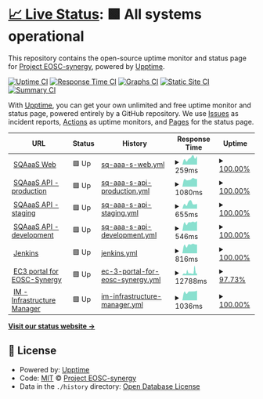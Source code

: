 # [📈 Live Status](https://status.eosc-synergy.eu): <!--live status--> **🟩 All systems operational**

This repository contains the open-source uptime monitor and status page for [Project EOSC-synergy](www.eosc-synergy.eu), powered by [Upptime](https://github.com/upptime/upptime).

[![Uptime CI](https://github.com/eosc-synergy/status/workflows/Uptime%20CI/badge.svg)](https://github.com/eosc-synergy/status/actions?query=workflow%3A%22Uptime+CI%22)
[![Response Time CI](https://github.com/eosc-synergy/status/workflows/Response%20Time%20CI/badge.svg)](https://github.com/eosc-synergy/status/actions?query=workflow%3A%22Response+Time+CI%22)
[![Graphs CI](https://github.com/eosc-synergy/status/workflows/Graphs%20CI/badge.svg)](https://github.com/eosc-synergy/status/actions?query=workflow%3A%22Graphs+CI%22)
[![Static Site CI](https://github.com/eosc-synergy/status/workflows/Static%20Site%20CI/badge.svg)](https://github.com/eosc-synergy/status/actions?query=workflow%3A%22Static+Site+CI%22)
[![Summary CI](https://github.com/eosc-synergy/status/workflows/Summary%20CI/badge.svg)](https://github.com/eosc-synergy/status/actions?query=workflow%3A%22Summary+CI%22)

With [Upptime](https://upptime.js.org), you can get your own unlimited and free uptime monitor and status page, powered entirely by a GitHub repository. We use [Issues](https://github.com/eosc-synergy/status/issues) as incident reports, [Actions](https://github.com/eosc-synergy/status/actions) as uptime monitors, and [Pages](https://status.eosc-synergy.eu) for the status page.

<!--start: status pages-->
<!-- This summary is generated by Upptime (https://github.com/upptime/upptime) -->
<!-- Do not edit this manually, your changes will be overwritten -->
<!-- prettier-ignore -->
| URL | Status | History | Response Time | Uptime |
| --- | ------ | ------- | ------------- | ------ |
| <img alt="" src="https://www.eosc-synergy.eu/wp-content/uploads/EOSC-Synergy-Logo-mini-png.png" height="13"> [SQAaaS Web](https://sqaaas.eosc-synergy.eu/) | 🟩 Up | [sq-aaa-s-web.yml](https://github.com/EOSC-synergy/status/commits/HEAD/history/sq-aaa-s-web.yml) | <details><summary><img alt="Response time graph" src="./graphs/sq-aaa-s-web/response-time-week.png" height="20"> 259ms</summary><br><a href="https://status.eosc-synergy.eu/history/sq-aaa-s-web"><img alt="Response time 171" src="https://img.shields.io/endpoint?url=https%3A%2F%2Fraw.githubusercontent.com%2FEOSC-synergy%2Fstatus%2FHEAD%2Fapi%2Fsq-aaa-s-web%2Fresponse-time.json"></a><br><a href="https://status.eosc-synergy.eu/history/sq-aaa-s-web"><img alt="24-hour response time 252" src="https://img.shields.io/endpoint?url=https%3A%2F%2Fraw.githubusercontent.com%2FEOSC-synergy%2Fstatus%2FHEAD%2Fapi%2Fsq-aaa-s-web%2Fresponse-time-day.json"></a><br><a href="https://status.eosc-synergy.eu/history/sq-aaa-s-web"><img alt="7-day response time 259" src="https://img.shields.io/endpoint?url=https%3A%2F%2Fraw.githubusercontent.com%2FEOSC-synergy%2Fstatus%2FHEAD%2Fapi%2Fsq-aaa-s-web%2Fresponse-time-week.json"></a><br><a href="https://status.eosc-synergy.eu/history/sq-aaa-s-web"><img alt="30-day response time 218" src="https://img.shields.io/endpoint?url=https%3A%2F%2Fraw.githubusercontent.com%2FEOSC-synergy%2Fstatus%2FHEAD%2Fapi%2Fsq-aaa-s-web%2Fresponse-time-month.json"></a><br><a href="https://status.eosc-synergy.eu/history/sq-aaa-s-web"><img alt="1-year response time 171" src="https://img.shields.io/endpoint?url=https%3A%2F%2Fraw.githubusercontent.com%2FEOSC-synergy%2Fstatus%2FHEAD%2Fapi%2Fsq-aaa-s-web%2Fresponse-time-year.json"></a></details> | <details><summary><a href="https://status.eosc-synergy.eu/history/sq-aaa-s-web">100.00%</a></summary><a href="https://status.eosc-synergy.eu/history/sq-aaa-s-web"><img alt="All-time uptime 100.00%" src="https://img.shields.io/endpoint?url=https%3A%2F%2Fraw.githubusercontent.com%2FEOSC-synergy%2Fstatus%2FHEAD%2Fapi%2Fsq-aaa-s-web%2Fuptime.json"></a><br><a href="https://status.eosc-synergy.eu/history/sq-aaa-s-web"><img alt="24-hour uptime 100.00%" src="https://img.shields.io/endpoint?url=https%3A%2F%2Fraw.githubusercontent.com%2FEOSC-synergy%2Fstatus%2FHEAD%2Fapi%2Fsq-aaa-s-web%2Fuptime-day.json"></a><br><a href="https://status.eosc-synergy.eu/history/sq-aaa-s-web"><img alt="7-day uptime 100.00%" src="https://img.shields.io/endpoint?url=https%3A%2F%2Fraw.githubusercontent.com%2FEOSC-synergy%2Fstatus%2FHEAD%2Fapi%2Fsq-aaa-s-web%2Fuptime-week.json"></a><br><a href="https://status.eosc-synergy.eu/history/sq-aaa-s-web"><img alt="30-day uptime 100.00%" src="https://img.shields.io/endpoint?url=https%3A%2F%2Fraw.githubusercontent.com%2FEOSC-synergy%2Fstatus%2FHEAD%2Fapi%2Fsq-aaa-s-web%2Fuptime-month.json"></a><br><a href="https://status.eosc-synergy.eu/history/sq-aaa-s-web"><img alt="1-year uptime 100.00%" src="https://img.shields.io/endpoint?url=https%3A%2F%2Fraw.githubusercontent.com%2FEOSC-synergy%2Fstatus%2FHEAD%2Fapi%2Fsq-aaa-s-web%2Fuptime-year.json"></a></details>
| <img alt="" src="https://upload.wikimedia.org/wikipedia/commons/a/ab/Swagger-logo.png" height="13"> [SQAaaS API - production](https://api.sqaaas.eosc-synergy.eu/v1/) | 🟩 Up | [sq-aaa-s-api-production.yml](https://github.com/EOSC-synergy/status/commits/HEAD/history/sq-aaa-s-api-production.yml) | <details><summary><img alt="Response time graph" src="./graphs/sq-aaa-s-api-production/response-time-week.png" height="20"> 1080ms</summary><br><a href="https://status.eosc-synergy.eu/history/sq-aaa-s-api-production"><img alt="Response time 1001" src="https://img.shields.io/endpoint?url=https%3A%2F%2Fraw.githubusercontent.com%2FEOSC-synergy%2Fstatus%2FHEAD%2Fapi%2Fsq-aaa-s-api-production%2Fresponse-time.json"></a><br><a href="https://status.eosc-synergy.eu/history/sq-aaa-s-api-production"><img alt="24-hour response time 1219" src="https://img.shields.io/endpoint?url=https%3A%2F%2Fraw.githubusercontent.com%2FEOSC-synergy%2Fstatus%2FHEAD%2Fapi%2Fsq-aaa-s-api-production%2Fresponse-time-day.json"></a><br><a href="https://status.eosc-synergy.eu/history/sq-aaa-s-api-production"><img alt="7-day response time 1080" src="https://img.shields.io/endpoint?url=https%3A%2F%2Fraw.githubusercontent.com%2FEOSC-synergy%2Fstatus%2FHEAD%2Fapi%2Fsq-aaa-s-api-production%2Fresponse-time-week.json"></a><br><a href="https://status.eosc-synergy.eu/history/sq-aaa-s-api-production"><img alt="30-day response time 987" src="https://img.shields.io/endpoint?url=https%3A%2F%2Fraw.githubusercontent.com%2FEOSC-synergy%2Fstatus%2FHEAD%2Fapi%2Fsq-aaa-s-api-production%2Fresponse-time-month.json"></a><br><a href="https://status.eosc-synergy.eu/history/sq-aaa-s-api-production"><img alt="1-year response time 1001" src="https://img.shields.io/endpoint?url=https%3A%2F%2Fraw.githubusercontent.com%2FEOSC-synergy%2Fstatus%2FHEAD%2Fapi%2Fsq-aaa-s-api-production%2Fresponse-time-year.json"></a></details> | <details><summary><a href="https://status.eosc-synergy.eu/history/sq-aaa-s-api-production">100.00%</a></summary><a href="https://status.eosc-synergy.eu/history/sq-aaa-s-api-production"><img alt="All-time uptime 99.41%" src="https://img.shields.io/endpoint?url=https%3A%2F%2Fraw.githubusercontent.com%2FEOSC-synergy%2Fstatus%2FHEAD%2Fapi%2Fsq-aaa-s-api-production%2Fuptime.json"></a><br><a href="https://status.eosc-synergy.eu/history/sq-aaa-s-api-production"><img alt="24-hour uptime 100.00%" src="https://img.shields.io/endpoint?url=https%3A%2F%2Fraw.githubusercontent.com%2FEOSC-synergy%2Fstatus%2FHEAD%2Fapi%2Fsq-aaa-s-api-production%2Fuptime-day.json"></a><br><a href="https://status.eosc-synergy.eu/history/sq-aaa-s-api-production"><img alt="7-day uptime 100.00%" src="https://img.shields.io/endpoint?url=https%3A%2F%2Fraw.githubusercontent.com%2FEOSC-synergy%2Fstatus%2FHEAD%2Fapi%2Fsq-aaa-s-api-production%2Fuptime-week.json"></a><br><a href="https://status.eosc-synergy.eu/history/sq-aaa-s-api-production"><img alt="30-day uptime 99.95%" src="https://img.shields.io/endpoint?url=https%3A%2F%2Fraw.githubusercontent.com%2FEOSC-synergy%2Fstatus%2FHEAD%2Fapi%2Fsq-aaa-s-api-production%2Fuptime-month.json"></a><br><a href="https://status.eosc-synergy.eu/history/sq-aaa-s-api-production"><img alt="1-year uptime 99.41%" src="https://img.shields.io/endpoint?url=https%3A%2F%2Fraw.githubusercontent.com%2FEOSC-synergy%2Fstatus%2FHEAD%2Fapi%2Fsq-aaa-s-api-production%2Fuptime-year.json"></a></details>
| <img alt="" src="https://upload.wikimedia.org/wikipedia/commons/a/ab/Swagger-logo.png" height="13"> [SQAaaS API - staging](https://api-staging.sqaaas.eosc-synergy.eu/v1/) | 🟩 Up | [sq-aaa-s-api-staging.yml](https://github.com/EOSC-synergy/status/commits/HEAD/history/sq-aaa-s-api-staging.yml) | <details><summary><img alt="Response time graph" src="./graphs/sq-aaa-s-api-staging/response-time-week.png" height="20"> 655ms</summary><br><a href="https://status.eosc-synergy.eu/history/sq-aaa-s-api-staging"><img alt="Response time 486" src="https://img.shields.io/endpoint?url=https%3A%2F%2Fraw.githubusercontent.com%2FEOSC-synergy%2Fstatus%2FHEAD%2Fapi%2Fsq-aaa-s-api-staging%2Fresponse-time.json"></a><br><a href="https://status.eosc-synergy.eu/history/sq-aaa-s-api-staging"><img alt="24-hour response time 574" src="https://img.shields.io/endpoint?url=https%3A%2F%2Fraw.githubusercontent.com%2FEOSC-synergy%2Fstatus%2FHEAD%2Fapi%2Fsq-aaa-s-api-staging%2Fresponse-time-day.json"></a><br><a href="https://status.eosc-synergy.eu/history/sq-aaa-s-api-staging"><img alt="7-day response time 655" src="https://img.shields.io/endpoint?url=https%3A%2F%2Fraw.githubusercontent.com%2FEOSC-synergy%2Fstatus%2FHEAD%2Fapi%2Fsq-aaa-s-api-staging%2Fresponse-time-week.json"></a><br><a href="https://status.eosc-synergy.eu/history/sq-aaa-s-api-staging"><img alt="30-day response time 496" src="https://img.shields.io/endpoint?url=https%3A%2F%2Fraw.githubusercontent.com%2FEOSC-synergy%2Fstatus%2FHEAD%2Fapi%2Fsq-aaa-s-api-staging%2Fresponse-time-month.json"></a><br><a href="https://status.eosc-synergy.eu/history/sq-aaa-s-api-staging"><img alt="1-year response time 486" src="https://img.shields.io/endpoint?url=https%3A%2F%2Fraw.githubusercontent.com%2FEOSC-synergy%2Fstatus%2FHEAD%2Fapi%2Fsq-aaa-s-api-staging%2Fresponse-time-year.json"></a></details> | <details><summary><a href="https://status.eosc-synergy.eu/history/sq-aaa-s-api-staging">100.00%</a></summary><a href="https://status.eosc-synergy.eu/history/sq-aaa-s-api-staging"><img alt="All-time uptime 99.41%" src="https://img.shields.io/endpoint?url=https%3A%2F%2Fraw.githubusercontent.com%2FEOSC-synergy%2Fstatus%2FHEAD%2Fapi%2Fsq-aaa-s-api-staging%2Fuptime.json"></a><br><a href="https://status.eosc-synergy.eu/history/sq-aaa-s-api-staging"><img alt="24-hour uptime 100.00%" src="https://img.shields.io/endpoint?url=https%3A%2F%2Fraw.githubusercontent.com%2FEOSC-synergy%2Fstatus%2FHEAD%2Fapi%2Fsq-aaa-s-api-staging%2Fuptime-day.json"></a><br><a href="https://status.eosc-synergy.eu/history/sq-aaa-s-api-staging"><img alt="7-day uptime 100.00%" src="https://img.shields.io/endpoint?url=https%3A%2F%2Fraw.githubusercontent.com%2FEOSC-synergy%2Fstatus%2FHEAD%2Fapi%2Fsq-aaa-s-api-staging%2Fuptime-week.json"></a><br><a href="https://status.eosc-synergy.eu/history/sq-aaa-s-api-staging"><img alt="30-day uptime 100.00%" src="https://img.shields.io/endpoint?url=https%3A%2F%2Fraw.githubusercontent.com%2FEOSC-synergy%2Fstatus%2FHEAD%2Fapi%2Fsq-aaa-s-api-staging%2Fuptime-month.json"></a><br><a href="https://status.eosc-synergy.eu/history/sq-aaa-s-api-staging"><img alt="1-year uptime 99.41%" src="https://img.shields.io/endpoint?url=https%3A%2F%2Fraw.githubusercontent.com%2FEOSC-synergy%2Fstatus%2FHEAD%2Fapi%2Fsq-aaa-s-api-staging%2Fuptime-year.json"></a></details>
| <img alt="" src="https://upload.wikimedia.org/wikipedia/commons/a/ab/Swagger-logo.png" height="13"> [SQAaaS API - development](https://api-dev.sqaaas.eosc-synergy.eu/pipeline) | 🟩 Up | [sq-aaa-s-api-development.yml](https://github.com/EOSC-synergy/status/commits/HEAD/history/sq-aaa-s-api-development.yml) | <details><summary><img alt="Response time graph" src="./graphs/sq-aaa-s-api-development/response-time-week.png" height="20"> 546ms</summary><br><a href="https://status.eosc-synergy.eu/history/sq-aaa-s-api-development"><img alt="Response time 462" src="https://img.shields.io/endpoint?url=https%3A%2F%2Fraw.githubusercontent.com%2FEOSC-synergy%2Fstatus%2FHEAD%2Fapi%2Fsq-aaa-s-api-development%2Fresponse-time.json"></a><br><a href="https://status.eosc-synergy.eu/history/sq-aaa-s-api-development"><img alt="24-hour response time 576" src="https://img.shields.io/endpoint?url=https%3A%2F%2Fraw.githubusercontent.com%2FEOSC-synergy%2Fstatus%2FHEAD%2Fapi%2Fsq-aaa-s-api-development%2Fresponse-time-day.json"></a><br><a href="https://status.eosc-synergy.eu/history/sq-aaa-s-api-development"><img alt="7-day response time 546" src="https://img.shields.io/endpoint?url=https%3A%2F%2Fraw.githubusercontent.com%2FEOSC-synergy%2Fstatus%2FHEAD%2Fapi%2Fsq-aaa-s-api-development%2Fresponse-time-week.json"></a><br><a href="https://status.eosc-synergy.eu/history/sq-aaa-s-api-development"><img alt="30-day response time 474" src="https://img.shields.io/endpoint?url=https%3A%2F%2Fraw.githubusercontent.com%2FEOSC-synergy%2Fstatus%2FHEAD%2Fapi%2Fsq-aaa-s-api-development%2Fresponse-time-month.json"></a><br><a href="https://status.eosc-synergy.eu/history/sq-aaa-s-api-development"><img alt="1-year response time 462" src="https://img.shields.io/endpoint?url=https%3A%2F%2Fraw.githubusercontent.com%2FEOSC-synergy%2Fstatus%2FHEAD%2Fapi%2Fsq-aaa-s-api-development%2Fresponse-time-year.json"></a></details> | <details><summary><a href="https://status.eosc-synergy.eu/history/sq-aaa-s-api-development">100.00%</a></summary><a href="https://status.eosc-synergy.eu/history/sq-aaa-s-api-development"><img alt="All-time uptime 99.50%" src="https://img.shields.io/endpoint?url=https%3A%2F%2Fraw.githubusercontent.com%2FEOSC-synergy%2Fstatus%2FHEAD%2Fapi%2Fsq-aaa-s-api-development%2Fuptime.json"></a><br><a href="https://status.eosc-synergy.eu/history/sq-aaa-s-api-development"><img alt="24-hour uptime 100.00%" src="https://img.shields.io/endpoint?url=https%3A%2F%2Fraw.githubusercontent.com%2FEOSC-synergy%2Fstatus%2FHEAD%2Fapi%2Fsq-aaa-s-api-development%2Fuptime-day.json"></a><br><a href="https://status.eosc-synergy.eu/history/sq-aaa-s-api-development"><img alt="7-day uptime 100.00%" src="https://img.shields.io/endpoint?url=https%3A%2F%2Fraw.githubusercontent.com%2FEOSC-synergy%2Fstatus%2FHEAD%2Fapi%2Fsq-aaa-s-api-development%2Fuptime-week.json"></a><br><a href="https://status.eosc-synergy.eu/history/sq-aaa-s-api-development"><img alt="30-day uptime 100.00%" src="https://img.shields.io/endpoint?url=https%3A%2F%2Fraw.githubusercontent.com%2FEOSC-synergy%2Fstatus%2FHEAD%2Fapi%2Fsq-aaa-s-api-development%2Fuptime-month.json"></a><br><a href="https://status.eosc-synergy.eu/history/sq-aaa-s-api-development"><img alt="1-year uptime 99.50%" src="https://img.shields.io/endpoint?url=https%3A%2F%2Fraw.githubusercontent.com%2FEOSC-synergy%2Fstatus%2FHEAD%2Fapi%2Fsq-aaa-s-api-development%2Fuptime-year.json"></a></details>
| <img alt="" src="https://encrypted-tbn0.gstatic.com/images?q=tbn:ANd9GcTvpNArYk3fL0rZo9sh2nD7P2EHj-ul01oCOA&usqp=CAU" height="13"> [Jenkins](https://jenkins.eosc-synergy.eu/) | 🟩 Up | [jenkins.yml](https://github.com/EOSC-synergy/status/commits/HEAD/history/jenkins.yml) | <details><summary><img alt="Response time graph" src="./graphs/jenkins/response-time-week.png" height="20"> 816ms</summary><br><a href="https://status.eosc-synergy.eu/history/jenkins"><img alt="Response time 692" src="https://img.shields.io/endpoint?url=https%3A%2F%2Fraw.githubusercontent.com%2FEOSC-synergy%2Fstatus%2FHEAD%2Fapi%2Fjenkins%2Fresponse-time.json"></a><br><a href="https://status.eosc-synergy.eu/history/jenkins"><img alt="24-hour response time 808" src="https://img.shields.io/endpoint?url=https%3A%2F%2Fraw.githubusercontent.com%2FEOSC-synergy%2Fstatus%2FHEAD%2Fapi%2Fjenkins%2Fresponse-time-day.json"></a><br><a href="https://status.eosc-synergy.eu/history/jenkins"><img alt="7-day response time 816" src="https://img.shields.io/endpoint?url=https%3A%2F%2Fraw.githubusercontent.com%2FEOSC-synergy%2Fstatus%2FHEAD%2Fapi%2Fjenkins%2Fresponse-time-week.json"></a><br><a href="https://status.eosc-synergy.eu/history/jenkins"><img alt="30-day response time 722" src="https://img.shields.io/endpoint?url=https%3A%2F%2Fraw.githubusercontent.com%2FEOSC-synergy%2Fstatus%2FHEAD%2Fapi%2Fjenkins%2Fresponse-time-month.json"></a><br><a href="https://status.eosc-synergy.eu/history/jenkins"><img alt="1-year response time 692" src="https://img.shields.io/endpoint?url=https%3A%2F%2Fraw.githubusercontent.com%2FEOSC-synergy%2Fstatus%2FHEAD%2Fapi%2Fjenkins%2Fresponse-time-year.json"></a></details> | <details><summary><a href="https://status.eosc-synergy.eu/history/jenkins">100.00%</a></summary><a href="https://status.eosc-synergy.eu/history/jenkins"><img alt="All-time uptime 99.96%" src="https://img.shields.io/endpoint?url=https%3A%2F%2Fraw.githubusercontent.com%2FEOSC-synergy%2Fstatus%2FHEAD%2Fapi%2Fjenkins%2Fuptime.json"></a><br><a href="https://status.eosc-synergy.eu/history/jenkins"><img alt="24-hour uptime 100.00%" src="https://img.shields.io/endpoint?url=https%3A%2F%2Fraw.githubusercontent.com%2FEOSC-synergy%2Fstatus%2FHEAD%2Fapi%2Fjenkins%2Fuptime-day.json"></a><br><a href="https://status.eosc-synergy.eu/history/jenkins"><img alt="7-day uptime 100.00%" src="https://img.shields.io/endpoint?url=https%3A%2F%2Fraw.githubusercontent.com%2FEOSC-synergy%2Fstatus%2FHEAD%2Fapi%2Fjenkins%2Fuptime-week.json"></a><br><a href="https://status.eosc-synergy.eu/history/jenkins"><img alt="30-day uptime 100.00%" src="https://img.shields.io/endpoint?url=https%3A%2F%2Fraw.githubusercontent.com%2FEOSC-synergy%2Fstatus%2FHEAD%2Fapi%2Fjenkins%2Fuptime-month.json"></a><br><a href="https://status.eosc-synergy.eu/history/jenkins"><img alt="1-year uptime 99.96%" src="https://img.shields.io/endpoint?url=https%3A%2F%2Fraw.githubusercontent.com%2FEOSC-synergy%2Fstatus%2FHEAD%2Fapi%2Fjenkins%2Fuptime-year.json"></a></details>
| <img alt="" src="https://servproject.i3m.upv.es/ec3/img/ec3-small.png" height="13"> [EC3 portal for EOSC-Synergy](https://servproject.i3m.upv.es/ec3-synergy/) | 🟩 Up | [ec-3-portal-for-eosc-synergy.yml](https://github.com/EOSC-synergy/status/commits/HEAD/history/ec-3-portal-for-eosc-synergy.yml) | <details><summary><img alt="Response time graph" src="./graphs/ec-3-portal-for-eosc-synergy/response-time-week.png" height="20"> 12788ms</summary><br><a href="https://status.eosc-synergy.eu/history/ec-3-portal-for-eosc-synergy"><img alt="Response time 6847" src="https://img.shields.io/endpoint?url=https%3A%2F%2Fraw.githubusercontent.com%2FEOSC-synergy%2Fstatus%2FHEAD%2Fapi%2Fec-3-portal-for-eosc-synergy%2Fresponse-time.json"></a><br><a href="https://status.eosc-synergy.eu/history/ec-3-portal-for-eosc-synergy"><img alt="24-hour response time 17981" src="https://img.shields.io/endpoint?url=https%3A%2F%2Fraw.githubusercontent.com%2FEOSC-synergy%2Fstatus%2FHEAD%2Fapi%2Fec-3-portal-for-eosc-synergy%2Fresponse-time-day.json"></a><br><a href="https://status.eosc-synergy.eu/history/ec-3-portal-for-eosc-synergy"><img alt="7-day response time 12788" src="https://img.shields.io/endpoint?url=https%3A%2F%2Fraw.githubusercontent.com%2FEOSC-synergy%2Fstatus%2FHEAD%2Fapi%2Fec-3-portal-for-eosc-synergy%2Fresponse-time-week.json"></a><br><a href="https://status.eosc-synergy.eu/history/ec-3-portal-for-eosc-synergy"><img alt="30-day response time 10833" src="https://img.shields.io/endpoint?url=https%3A%2F%2Fraw.githubusercontent.com%2FEOSC-synergy%2Fstatus%2FHEAD%2Fapi%2Fec-3-portal-for-eosc-synergy%2Fresponse-time-month.json"></a><br><a href="https://status.eosc-synergy.eu/history/ec-3-portal-for-eosc-synergy"><img alt="1-year response time 6847" src="https://img.shields.io/endpoint?url=https%3A%2F%2Fraw.githubusercontent.com%2FEOSC-synergy%2Fstatus%2FHEAD%2Fapi%2Fec-3-portal-for-eosc-synergy%2Fresponse-time-year.json"></a></details> | <details><summary><a href="https://status.eosc-synergy.eu/history/ec-3-portal-for-eosc-synergy">97.73%</a></summary><a href="https://status.eosc-synergy.eu/history/ec-3-portal-for-eosc-synergy"><img alt="All-time uptime 99.52%" src="https://img.shields.io/endpoint?url=https%3A%2F%2Fraw.githubusercontent.com%2FEOSC-synergy%2Fstatus%2FHEAD%2Fapi%2Fec-3-portal-for-eosc-synergy%2Fuptime.json"></a><br><a href="https://status.eosc-synergy.eu/history/ec-3-portal-for-eosc-synergy"><img alt="24-hour uptime 93.77%" src="https://img.shields.io/endpoint?url=https%3A%2F%2Fraw.githubusercontent.com%2FEOSC-synergy%2Fstatus%2FHEAD%2Fapi%2Fec-3-portal-for-eosc-synergy%2Fuptime-day.json"></a><br><a href="https://status.eosc-synergy.eu/history/ec-3-portal-for-eosc-synergy"><img alt="7-day uptime 97.73%" src="https://img.shields.io/endpoint?url=https%3A%2F%2Fraw.githubusercontent.com%2FEOSC-synergy%2Fstatus%2FHEAD%2Fapi%2Fec-3-portal-for-eosc-synergy%2Fuptime-week.json"></a><br><a href="https://status.eosc-synergy.eu/history/ec-3-portal-for-eosc-synergy"><img alt="30-day uptime 99.15%" src="https://img.shields.io/endpoint?url=https%3A%2F%2Fraw.githubusercontent.com%2FEOSC-synergy%2Fstatus%2FHEAD%2Fapi%2Fec-3-portal-for-eosc-synergy%2Fuptime-month.json"></a><br><a href="https://status.eosc-synergy.eu/history/ec-3-portal-for-eosc-synergy"><img alt="1-year uptime 99.52%" src="https://img.shields.io/endpoint?url=https%3A%2F%2Fraw.githubusercontent.com%2FEOSC-synergy%2Fstatus%2FHEAD%2Fapi%2Fec-3-portal-for-eosc-synergy%2Fuptime-year.json"></a></details>
| <img alt="" src="https://appsgrycap.i3m.upv.es:31443/im-dashboard/static/images/favicon_io/favicon-32x32.png" height="13"> [IM - Infrastructure Manager](https://appsgrycap.i3m.upv.es:31443/im-dashboard/login) | 🟩 Up | [im-infrastructure-manager.yml](https://github.com/EOSC-synergy/status/commits/HEAD/history/im-infrastructure-manager.yml) | <details><summary><img alt="Response time graph" src="./graphs/im-infrastructure-manager/response-time-week.png" height="20"> 1036ms</summary><br><a href="https://status.eosc-synergy.eu/history/im-infrastructure-manager"><img alt="Response time 618" src="https://img.shields.io/endpoint?url=https%3A%2F%2Fraw.githubusercontent.com%2FEOSC-synergy%2Fstatus%2FHEAD%2Fapi%2Fim-infrastructure-manager%2Fresponse-time.json"></a><br><a href="https://status.eosc-synergy.eu/history/im-infrastructure-manager"><img alt="24-hour response time 3408" src="https://img.shields.io/endpoint?url=https%3A%2F%2Fraw.githubusercontent.com%2FEOSC-synergy%2Fstatus%2FHEAD%2Fapi%2Fim-infrastructure-manager%2Fresponse-time-day.json"></a><br><a href="https://status.eosc-synergy.eu/history/im-infrastructure-manager"><img alt="7-day response time 1036" src="https://img.shields.io/endpoint?url=https%3A%2F%2Fraw.githubusercontent.com%2FEOSC-synergy%2Fstatus%2FHEAD%2Fapi%2Fim-infrastructure-manager%2Fresponse-time-week.json"></a><br><a href="https://status.eosc-synergy.eu/history/im-infrastructure-manager"><img alt="30-day response time 684" src="https://img.shields.io/endpoint?url=https%3A%2F%2Fraw.githubusercontent.com%2FEOSC-synergy%2Fstatus%2FHEAD%2Fapi%2Fim-infrastructure-manager%2Fresponse-time-month.json"></a><br><a href="https://status.eosc-synergy.eu/history/im-infrastructure-manager"><img alt="1-year response time 618" src="https://img.shields.io/endpoint?url=https%3A%2F%2Fraw.githubusercontent.com%2FEOSC-synergy%2Fstatus%2FHEAD%2Fapi%2Fim-infrastructure-manager%2Fresponse-time-year.json"></a></details> | <details><summary><a href="https://status.eosc-synergy.eu/history/im-infrastructure-manager">100.00%</a></summary><a href="https://status.eosc-synergy.eu/history/im-infrastructure-manager"><img alt="All-time uptime 100.00%" src="https://img.shields.io/endpoint?url=https%3A%2F%2Fraw.githubusercontent.com%2FEOSC-synergy%2Fstatus%2FHEAD%2Fapi%2Fim-infrastructure-manager%2Fuptime.json"></a><br><a href="https://status.eosc-synergy.eu/history/im-infrastructure-manager"><img alt="24-hour uptime 100.00%" src="https://img.shields.io/endpoint?url=https%3A%2F%2Fraw.githubusercontent.com%2FEOSC-synergy%2Fstatus%2FHEAD%2Fapi%2Fim-infrastructure-manager%2Fuptime-day.json"></a><br><a href="https://status.eosc-synergy.eu/history/im-infrastructure-manager"><img alt="7-day uptime 100.00%" src="https://img.shields.io/endpoint?url=https%3A%2F%2Fraw.githubusercontent.com%2FEOSC-synergy%2Fstatus%2FHEAD%2Fapi%2Fim-infrastructure-manager%2Fuptime-week.json"></a><br><a href="https://status.eosc-synergy.eu/history/im-infrastructure-manager"><img alt="30-day uptime 100.00%" src="https://img.shields.io/endpoint?url=https%3A%2F%2Fraw.githubusercontent.com%2FEOSC-synergy%2Fstatus%2FHEAD%2Fapi%2Fim-infrastructure-manager%2Fuptime-month.json"></a><br><a href="https://status.eosc-synergy.eu/history/im-infrastructure-manager"><img alt="1-year uptime 100.00%" src="https://img.shields.io/endpoint?url=https%3A%2F%2Fraw.githubusercontent.com%2FEOSC-synergy%2Fstatus%2FHEAD%2Fapi%2Fim-infrastructure-manager%2Fuptime-year.json"></a></details>

<!--end: status pages-->

[**Visit our status website →**](https://status.eosc-synergy.eu)

## 📄 License

- Powered by: [Upptime](https://github.com/upptime/upptime)
- Code: [MIT](./LICENSE) © [Project EOSC-synergy](www.eosc-synergy.eu)
- Data in the `./history` directory: [Open Database License](https://opendatacommons.org/licenses/odbl/1-0/)
